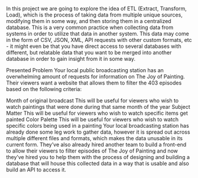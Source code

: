 In this project we are going to explore the idea of ETL (Extract, Transform, Load), which is the process of taking data from multiple unique sources, modifying them in some way, and then storing them in a centralized database. This is a very common practice when collecting data from systems in order to utilize that data in another system. This data may come in the form of CSV, JSON, XML, API requests with other custom formats, etc - it might even be that you have direct access to several databases with different, but relatable data that you want to be merged into another database in order to gain insight from it in some way.

Presented Problem
Your local public broadcasting station has an overwhelming amount of requests for information on The Joy of Painting. Their viewers want a website that allows them to filter the 403 episodes based on the following criteria:

Month of original broadcast
This will be useful for viewers who wish to watch paintings that were done during that same month of the year
Subject Matter
This will be useful for viewers who wish to watch specific items get painted
Color Palette
This will be useful for viewers who wish to watch specific colors being used in a painting
Your local broadcasting station has already done some leg work to gather data, however it is spread out across multiple different files and formats, which makes the data unusable in its current form. They’ve also already hired another team to build a front-end to allow their viewers to filter episodes of The Joy of Painting and now they’ve hired you to help them with the process of designing and building a database that will house this collected data in a way that is usable and also build an API to access it.


